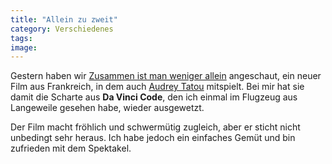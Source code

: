 ```yaml
---
title: "Allein zu zweit"
category: Verschiedenes
tags: 
image: 
---
```


Gestern haben wir [Zusammen ist man weniger allein](http://www.zusammen-ist-man-weniger-allein.de/) angeschaut, ein neuer Film aus Frankreich, in dem auch [Audrey Tatou](http://www.imdb.com/name/nm0851582/) mitspielt. Bei mir hat sie damit die Scharte aus **Da Vinci Code**, den ich einmal im Flugzeug aus Langeweile gesehen habe, wieder ausgewetzt.  

  

Der Film macht fröhlich und schwermütig zugleich, aber er sticht nicht unbedingt sehr heraus. Ich habe jedoch ein einfaches Gemüt und bin zufrieden mit dem Spektakel.